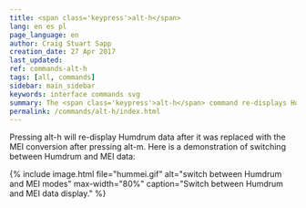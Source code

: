 ```yaml
---
title: <span class='keypress'>alt-h</span>
lang: en es pl
page_language: en
author: Craig Stuart Sapp
creation_date: 27 Apr 2017
last_updated:
ref: commands-alt-h
tags: [all, commands]
sidebar: main_sidebar
keywords: interface commands svg
summary: The <span class='keypress'>alt-h</span> command re-displays Humdrum data after viewing the MEI conversion with <span class='keypress'>alt-m</span>.
permalink: /commands/alt-h/index.html
---
```


Pressing <span class="keypress">alt-h</span> will re-display Humdrum data
after it was replaced with the MEI conversion after
pressing <span class="keypress">alt-m</span>.  Here is a demonstration of 
switching between Humdrum and MEI data:



{% include image.html
	file="hummei.gif"
	alt="switch between Humdrum and MEI modes"
	max-width="80%"
	caption="Switch between Humdrum and MEI data display."
%}


